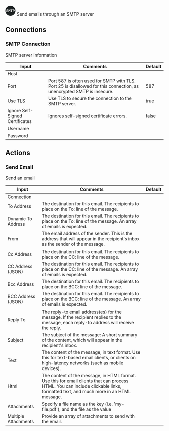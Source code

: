 ![SMTP](./assets/smtp.png#connector-icon)
Send emails through an SMTP server

## Connections

### SMTP Connection

SMTP server information

| Input                           | Comments                                                                                                              | Default |
| ------------------------------- | --------------------------------------------------------------------------------------------------------------------- | ------- |
| Host                            |                                                                                                                       |         |
| Port                            | Port 587 is often used for SMTP with TLS. Port 25 is disallowed for this connection, as unencrypted SMTP is insecure. | 587     |
| Use TLS                         | Use TLS to secure the connection to the SMTP server.                                                                  | true    |
| Ignore Self-Signed Certificates | Ignores self-signed certificate errors.                                                                               | false   |
| Username                        |                                                                                                                       |         |
| Password                        |                                                                                                                       |         |

## Actions

### Send Email

Send an email

| Input                | Comments                                                                                                                                                                         | Default |
| -------------------- | -------------------------------------------------------------------------------------------------------------------------------------------------------------------------------- | ------- |
| Connection           |                                                                                                                                                                                  |         |
| To Address           | The destination for this email. The recipients to place on the To: line of the message.                                                                                          |         |
| Dynamic To Address   | The destination for this email. The recipients to place on the To: line of the message. An array of emails is expected.                                                          |         |
| From                 | The email address of the sender. This is the address that will appear in the recipient's inbox as the sender of the message.                                                     |         |
| Cc Address           | The destination for this email. The recipients to place on the CC: line of the message.                                                                                          |         |
| CC Address (JSON)    | The destination for this email. The recipients to place on the CC: line of the message. An array of emails is expected.                                                          |         |
| Bcc Address          | The destination for this email. The recipients to place on the BCC: line of the message.                                                                                         |         |
| BCC Address (JSON)   | The destination for this email. The recipients to place on the BCC: line of the message. An array of emails is expected.                                                         |         |
| Reply To             | The reply-to email address(es) for the message. If the recipient replies to the message, each reply-to address will receive the reply.                                           |         |
| Subject              | The subject of the message: A short summary of the content, which will appear in the recipient's inbox.                                                                          |         |
| Text                 | The content of the message, in text format. Use this for text-based email clients, or clients on high-latency networks (such as mobile devices).                                 |         |
| Html                 | The content of the message, in HTML format. Use this for email clients that can process HTML. You can include clickable links, formatted text, and much more in an HTML message. |         |
| Attachments          | Specify a file name as the key (i.e. 'my-file.pdf'), and the file as the value                                                                                                   |         |
| Multiple Attachments | Provide an array of attachments to send with the email.                                                                                                                          |         |

